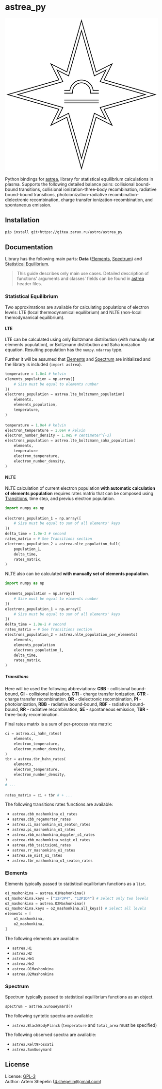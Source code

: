 # astrea_py

![logo](assets/logo.svg)

Python bindings for [astrea](https://gitea.zarux.ru/astro/astrea), library for
statistical equilibrium calculations in plasma. Supports the following detailed
balance pairs: collisional bound-bound transitions, collisional
ionization-three-body recombination, radiative bound-bound transitions,
photoionization-radiative recombination-dielectronic recombination, charge
transfer ionization-recombination, and spontaneous emission.

## Installation

```sh
pip install git+https://gitea.zarux.ru/astro/astrea_py
```

## Documentation

Library has the following main parts: **Data** ([Elements](#elements),
[Spectrum](#spectrum)) and [Statistical Equilibrium](#statistical-equilibrium).

> This guide describes only main use cases.
> Detailed description of functions' arguments and classes' fields can be found
> in [astrea](https://gitea.zarux.ru/astro/astrea) header files.

### Statistical Equilibrium

Two approximations are available for calculating populations of electron levels:
LTE (local thermodynamical equilibrium) and NLTE (non-local themodynamical
equilibrium).

#### LTE

LTE can be calculated using only Boltzmann distribution (with manually set
elements population), or Boltzmann distribution and Saha ionization equation.
Resulting population has the `numpy.ndarray` type.

Further it will be assumed that [Elements](#elements) and [Spectrum](#spectrum)
are initialized and the library is included (`import astrea`).

```python
temperature = 1.0e4 # kelvin
elements_population = np.array([
    # Size must be equal to elements number
])
electrons_population = astrea.lte_boltzmann_population(
    elements,
    elements_population,
    temperature,
)

temperature = 1.0e4 # kelvin
electron_temperature = 1.0e4 # kelvin
electron_number_density = 1.0e5 # centimeter^{-3}
electrons_population = astrea.lte_boltzmann_saha_population(
    elements,
    temperature
    electron_temperature,
    electron_number_density,
)
```

#### NLTE

NLTE calculation of current electron population
**with automatic calculation of elements population** requires rates matrix that
can be composed using [Transitions](#transitions), time step, and previus
electron population.

```python
import numpy as np

electrons_population_1 = np.array([
    # Size must be equal to sum of all elements' keys
])
delta_time = 1.0e-2 # second
rates_matrix = # See Transitions section
electrons_population_2 = astrea.nlte_population_full(
    population_1,
    delta_time,
    rates_matrix,
)
```

NLTE also can be calculated **with manually set of elements population**.

```python
import numpy as np

elements_population = np.array([
    # Size must be equal to elements number
])
electrons_population_1 = np.array([
    # Size must be equal to sum of all elements' keys
])
delta_time = 1.0e-2 # second
rates_matrix = # See Transitions section
electrons_population_2 = astrea.nlte_population_per_elements(
    elements,
    elements_population
    electrons_population_1,
    delta_time,
    rates_matrix,
)
```

##### Transitions

Here will be used the following abbreviations: **CBB** - collisional
bound-bound, **CI** - collisional ionization, **CTI** - charge transfer
ionization, **CTR** - charge transfer recombination, **DR** - dielectronic
recombination, **PI** - photoionization, **RBB** - radiative bound-bound,
**RBF** - radiative bound-bound, **RR** - radiative recombination,
**SE** - spontaneous emission, **TBR** - three-body recombination.

Final rates matrix is a sum of per-process rate matrix:

```python
ci = astrea.ci_hahn_rates(
    elements,
    electron_temperature,
    electron_number_density,
)
tbr = astrea.tbr_hahn_rates(
    elements,
    electron_temperature,
    electron_number_density,
)
# ...

rates_matrix = ci + tbr # + ...
```

The following transitions rates functions are available:

- `astrea.cbb_mashonkina_o1_rates`
- `astrea.cbb_regemorter_rates`
- `astrea.ci_mashonkina_o1_seaton_rates`
- `astrea.pi_mashonkina_o1_rates`
- `astrea.rbb_mashonkina_doppler_o1_rates`
- `astrea.rbb_mashonkina_voigt_o1_rates`
- `astrea.rbb_tasitsiomi_rates`
- `astrea.rr_mashonkina_o1_rates`
- `astrea.se_nist_o1_rates`
- `astrea.tbr_mashonkina_o1_seaton_rates`

### Elements

Elements typically passed to statistical equilibrium functions as a `list`.

```python
o1_mashonkina = astrea.O1Mashonkina()
o1_mashonkina.keys = ["12P3P4", "12P1D4"] # Select only two levels
o2_mashonkina = astrea.O2Mashonkina()
o2_mashonkina.keys = o2_mashonkina.all_keys() # Select all levels
elements = [
    o1_mashonkina,
    o2_mashonkina,
]
```

The following elements are available:

- `astrea.H1`
- `astrea.H2`
- `astrea.He1`
- `astrea.He2`
- `astrea.O1Mashonkina`
- `astrea.O2Mashonkina`

### Spectrum

Spectrum typically passed to statistical equilibrium functions as an object.

```python
spectrum = astrea.SunGueymard()
```

The following syntetic spectra are available:

- `astrea.BlackBodyPlanck` (`temperature` and `total_area` must be specified)

The following observed spectra are available:

- `astrea.Kelt9Fossati`
- `astrea.SunGueymard`

## License

License: [GPL-3](./LICENSE)  
Author: Artem Shepelin (4.shepelin@gmail.com)